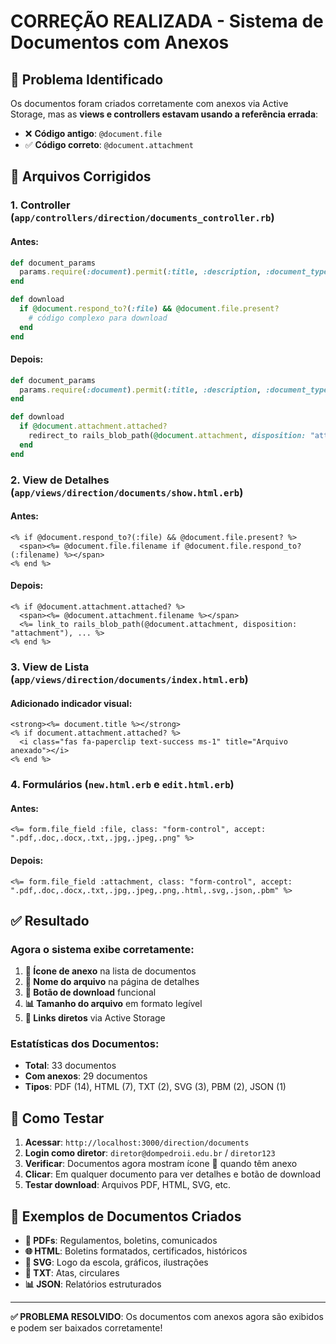# CORREÇÃO REALIZADA - Sistema de Documentos com Anexos

## 🔧 Problema Identificado

Os documentos foram criados corretamente com anexos via Active Storage, mas as **views e controllers estavam usando a referência errada**:

- ❌ **Código antigo**: `@document.file`
- ✅ **Código correto**: `@document.attachment`

## 📝 Arquivos Corrigidos

### 1. **Controller** (`app/controllers/direction/documents_controller.rb`)

#### Antes:
```ruby
def document_params
  params.require(:document).permit(:title, :description, :document_type, :file)
end

def download
  if @document.respond_to?(:file) && @document.file.present?
    # código complexo para download
  end
end
```

#### Depois:
```ruby
def document_params
  params.require(:document).permit(:title, :description, :document_type, :attachment)
end

def download
  if @document.attachment.attached?
    redirect_to rails_blob_path(@document.attachment, disposition: "attachment")
  end
end
```

### 2. **View de Detalhes** (`app/views/direction/documents/show.html.erb`)

#### Antes:
```erb
<% if @document.respond_to?(:file) && @document.file.present? %>
  <span><%= @document.file.filename if @document.file.respond_to?(:filename) %></span>
<% end %>
```

#### Depois:
```erb
<% if @document.attachment.attached? %>
  <span><%= @document.attachment.filename %></span>
  <%= link_to rails_blob_path(@document.attachment, disposition: "attachment"), ... %>
<% end %>
```

### 3. **View de Lista** (`app/views/direction/documents/index.html.erb`)

#### Adicionado indicador visual:
```erb
<strong><%= document.title %></strong>
<% if document.attachment.attached? %>
  <i class="fas fa-paperclip text-success ms-1" title="Arquivo anexado"></i>
<% end %>
```

### 4. **Formulários** (`new.html.erb` e `edit.html.erb`)

#### Antes:
```erb
<%= form.file_field :file, class: "form-control", accept: ".pdf,.doc,.docx,.txt,.jpg,.jpeg,.png" %>
```

#### Depois:
```erb
<%= form.file_field :attachment, class: "form-control", accept: ".pdf,.doc,.docx,.txt,.jpg,.jpeg,.png,.html,.svg,.json,.pbm" %>
```

## ✅ Resultado

### Agora o sistema exibe corretamente:

1. **📎 Ícone de anexo** na lista de documentos
2. **📄 Nome do arquivo** na página de detalhes  
3. **💾 Botão de download** funcional
4. **📊 Tamanho do arquivo** em formato legível
5. **🔗 Links diretos** via Active Storage

### Estatísticas dos Documentos:

- **Total**: 33 documentos
- **Com anexos**: 29 documentos
- **Tipos**: PDF (14), HTML (7), TXT (2), SVG (3), PBM (2), JSON (1)

## 🎯 Como Testar

1. **Acessar**: `http://localhost:3000/direction/documents`
2. **Login como diretor**: `diretor@dompedroii.edu.br` / `diretor123`
3. **Verificar**: Documentos agora mostram ícone 📎 quando têm anexo
4. **Clicar**: Em qualquer documento para ver detalhes e botão de download
5. **Testar download**: Arquivos PDF, HTML, SVG, etc.

## 📁 Exemplos de Documentos Criados

- **📄 PDFs**: Regulamentos, boletins, comunicados
- **🌐 HTML**: Boletins formatados, certificados, históricos
- **🎨 SVG**: Logo da escola, gráficos, ilustrações  
- **📝 TXT**: Atas, circulares
- **📊 JSON**: Relatórios estruturados

---

**✅ PROBLEMA RESOLVIDO**: Os documentos com anexos agora são exibidos e podem ser baixados corretamente!